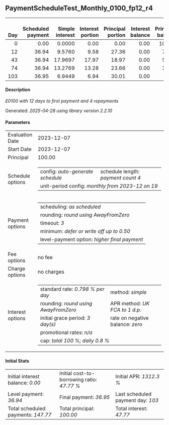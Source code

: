 <h2>PaymentScheduleTest_Monthly_0100_fp12_r4</h2>
<table>
    <thead style="vertical-align: bottom;">
        <th style="text-align: right;">Day</th>
        <th style="text-align: right;">Scheduled payment</th>
        <th style="text-align: right;">Simple interest</th>
        <th style="text-align: right;">Interest portion</th>
        <th style="text-align: right;">Principal portion</th>
        <th style="text-align: right;">Interest balance</th>
        <th style="text-align: right;">Principal balance</th>
        <th style="text-align: right;">Total simple interest</th>
        <th style="text-align: right;">Total interest</th>
        <th style="text-align: right;">Total principal</th>
    </thead>
    <tr style="text-align: right;">
        <td class="ci00">0</td>
        <td class="ci01" style="white-space: nowrap;">0.00</td>
        <td class="ci02">0.0000</td>
        <td class="ci03">0.00</td>
        <td class="ci04">0.00</td>
        <td class="ci05">0.00</td>
        <td class="ci06">100.00</td>
        <td class="ci07">0.0000</td>
        <td class="ci08">0.00</td>
        <td class="ci09">0.00</td>
    </tr>
    <tr style="text-align: right;">
        <td class="ci00">12</td>
        <td class="ci01" style="white-space: nowrap;">36.94</td>
        <td class="ci02">9.5760</td>
        <td class="ci03">9.58</td>
        <td class="ci04">27.36</td>
        <td class="ci05">0.00</td>
        <td class="ci06">72.64</td>
        <td class="ci07">9.5760</td>
        <td class="ci08">9.58</td>
        <td class="ci09">27.36</td>
    </tr>
    <tr style="text-align: right;">
        <td class="ci00">43</td>
        <td class="ci01" style="white-space: nowrap;">36.94</td>
        <td class="ci02">17.9697</td>
        <td class="ci03">17.97</td>
        <td class="ci04">18.97</td>
        <td class="ci05">0.00</td>
        <td class="ci06">53.67</td>
        <td class="ci07">27.5457</td>
        <td class="ci08">27.55</td>
        <td class="ci09">46.33</td>
    </tr>
    <tr style="text-align: right;">
        <td class="ci00">74</td>
        <td class="ci01" style="white-space: nowrap;">36.94</td>
        <td class="ci02">13.2769</td>
        <td class="ci03">13.28</td>
        <td class="ci04">23.66</td>
        <td class="ci05">0.00</td>
        <td class="ci06">30.01</td>
        <td class="ci07">40.8226</td>
        <td class="ci08">40.83</td>
        <td class="ci09">69.99</td>
    </tr>
    <tr style="text-align: right;">
        <td class="ci00">103</td>
        <td class="ci01" style="white-space: nowrap;">36.95</td>
        <td class="ci02">6.9449</td>
        <td class="ci03">6.94</td>
        <td class="ci04">30.01</td>
        <td class="ci05">0.00</td>
        <td class="ci06">0.00</td>
        <td class="ci07">47.7675</td>
        <td class="ci08">47.77</td>
        <td class="ci09">100.00</td>
    </tr>
</table>
<h4>Description</h4>
<p><i>£0100 with 12 days to first payment and 4 repayments</i></p>
<p>Generated: <i>2025-04-28 using library version 2.2.10</i></p>
<h4>Parameters</h4>
<table>
    <tr>
        <td>Evaluation Date</td>
        <td>2023-12-07</td>
    </tr>
    <tr>
        <td>Start Date</td>
        <td>2023-12-07</td>
    </tr>
    <tr>
        <td>Principal</td>
        <td>100.00</td>
    </tr>
    <tr>
        <td>Schedule options</td>
        <td>
            <table>
                <tr>
                    <td>config: <i>auto-generate schedule</i></td>
                    <td>schedule length: <i><i>payment count</i> 4</i></td>
                </tr>
                <tr>
                    <td colspan="2" style="white-space: nowrap;">unit-period config: <i>monthly from 2023-12 on 19</i></td>
                </tr>
            </table>
        </td>
    </tr>
    <tr>
        <td>Payment options</td>
        <td>
            <table>
                <tr>
                    <td>scheduling: <i>as scheduled</i></td>
                </tr>
                <tr>
                    <td>rounding: <i>round using AwayFromZero</i></td>
                </tr>
                <tr>
                    <td>timeout: <i>3</i></td>
                </tr>
                <tr>
                    <td>minimum: <i>defer&nbsp;or&nbsp;write&nbsp;off&nbsp;up&nbsp;to&nbsp;0.50</i></td>
                </tr>
                <tr>
                    <td>level-payment option: <i>higher&nbsp;final&nbsp;payment</i></td>
                </tr>
            </table>
        </td>
    </tr>
    <tr>
        <td>Fee options</td>
        <td>no fee
        </td>
    </tr>
    <tr>
        <td>Charge options</td>
        <td>no charges
        </td>
    </tr>
    <tr>
        <td>Interest options</td>
        <td>
            <table>
                <tr>
                    <td>standard rate: <i>0.798 % per day</i></td>
                    <td>method: <i>simple</i></td>
                </tr>
                <tr>
                    <td>rounding: <i>round using AwayFromZero</i></td>
                    <td>APR method: <i>UK FCA to 1 d.p.</i></td>
                </tr>
                <tr>
                    <td>initial grace period: <i>3 day(s)</i></td>
                    <td>rate on negative balance: <i>zero</i></td>
                </tr>
                <tr>
                    <td colspan="2">promotional rates: <i><i>n/a</i></i></td>
                </tr>
                <tr>
                    <td colspan="2">cap: <i>total 100 %; daily 0.8 %</td>
                </tr>
            </table>
        </td>
    </tr>
</table>
<h4>Initial Stats</h4>
<table>
    <tr>
        <td>Initial interest balance: <i>0.00</i></td>
        <td>Initial cost-to-borrowing ratio: <i>47.77 %</i></td>
        <td>Initial APR: <i>1312.3 %</i></td>
    </tr>
    <tr>
        <td>Level payment: <i>36.94</i></td>
        <td>Final payment: <i>36.95</i></td>
        <td>Last scheduled payment day: <i>103</i></td>
    </tr>
    <tr>
        <td>Total scheduled payments: <i>147.77</i></td>
        <td>Total principal: <i>100.00</i></td>
        <td>Total interest: <i>47.77</i></td>
    </tr>
</table>
